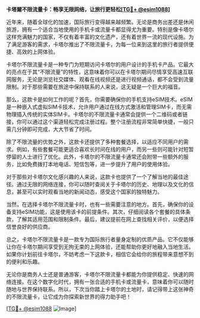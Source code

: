 **卡塔爾不限流量卡：畅享无限网络，让旅行更轻松[[TG💪+ @esim1088](https://t.me/s/esim1088)]**

近年来，随着全球化的加速，国际旅行变得越来越频繁。无论是商务出差还是休闲旅游，拥有一个适合当地使用的手机卡或流量卡都显得尤为重要。特别是像卡塔尔这样充满魅力的国家，不仅有着丰富的文化遗产，还有着世界一流的现代设施。为了满足游客的需求，卡塔尔推出了不限流量卡，为每一位来到这里的旅行者提供便捷、高效的上网体验。

卡塔尔不限流量卡是一种专门为短期访问卡塔尔的用户设计的手机卡产品。它最大的亮点在于其“不限流量”的特性，这意味着你可以在卡塔尔期间尽情享受高速互联网服务，无论是浏览社交媒体、观看在线视频还是进行视频通话，都不会受到流量限制。对于那些需要在旅途中保持联系的人来说，这无疑是一个巨大的福音。

那么，这款卡是如何工作的呢？首先，你需要确保你的手机支持eSIM技术。eSIM是一种嵌入式虚拟SIM卡技术，允许用户通过在线方式激活和管理SIM卡，而无需物理插入传统的实体SIM卡。卡塔尔的不限流量卡通常会提供一个二维码或者链接，你可以通过这个渠道轻松完成注册过程。整个注册流程非常简单快捷，一般只需几分钟即可完成，大大节省了时间。

除了不限流量的优势之外，这款卡还提供了多种套餐选择，以适应不同用户的需求。例如，有些套餐可能更适合喜欢长时间在线的用户，而另一些则可能针对短暂停留的人士进行了优化。此外，卡塔尔的不限流量卡通常还会附带一些额外的服务，比如免费拨打本地电话、短信包等，进一步提升了用户的使用体验。

对于那些对卡塔尔文化感兴趣的人来说，这款卡也提供了一个了解当地的最佳途径。通过无限的网络连接，你可以随时查阅关于卡塔尔的历史、地理以及文化的信息，甚至可以实时观看当地的新闻动态，感受这个国家的独特魅力。

当然，在选择卡塔尔不限流量卡时，也有一些需要注意的地方。首先，确保你的设备支持eSIM功能，这是使用该卡的前提条件。其次，仔细阅读各个套餐的具体条款，了解其适用范围和限制条件。最后，建议提前在网上查找相关评价，以便选择信誉良好的供应商。

总之，卡塔尔不限流量卡是一款专为国际旅行者量身定制的优质产品。它不仅能够让你在卡塔尔期间享受到无拘无束的上网体验，还能帮助你更好地融入当地生活。如果你计划前往卡塔尔，不妨考虑一下这款卡，相信它会给你的旅程带来意想不到的便利和乐趣。

无论你是商务人士还是普通游客，卡塔尔不限流量卡都能为你提供稳定、快速的网络连接。在这个数字化时代，拥有一张合适的手机卡或流量卡，意味着你可以随时随地与世界保持联系。所以，下次当你踏上卡塔尔的土地时，请记得带上这张神奇的不限流量卡，让它成为你探索新世界的得力助手吧！

[[TG💪+ @esim1088](https://t.me/s/esim1088) ![Image](https://i.postimg.cc/4NQfJmqS/Snipaste-2025-05-13-00-14-12.png)]